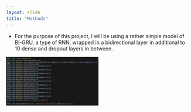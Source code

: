 ```yaml
---
layout: slide
title: "Methods"
---
```


* For the purpose of this project, I will be using a rather simple model of Bi-GRU, a type of RNN, wrapped in a bidirectional layer in additional to 10 dense and dropout layers in between. 
<img src="../assets/img/model.png" width="50%">